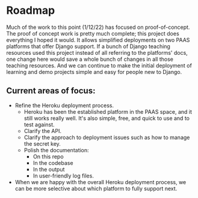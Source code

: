 Roadmap
===

Much of the work to this point (1/12/22) has focused on proof-of-concept. The proof of concept work is pretty much complete; this project does everything I hoped it would. It allows simplified deployments on two PAAS platforms that offer Django support. If a bunch of Django teaching resources used this project instead of all referring to the platforms' docs, one change here would save a whole bunch of changes in all those teaching resources. And we can continue to make the initial deployment of learning and demo projects simple and easy for people new to Django.

Current areas of focus:
---

- Refine the Heroku deployment process.
    - Heroku has been the established platform in the PAAS space, and it still works really well. It's also simple, free, and quick to use and to test against.
    - Clarify the API.
    - Clarify the approach to deployment issues such as how to manage the secret key.
    - Polish the documentation:
      - On this repo
      - In the codebase
      - In the output
      - In user-friendly log files.
- When we are happy with the overall Heroku deployment process, we can be more selective about which platform to fully support next.
